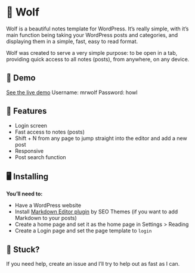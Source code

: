 #  🐺 Wolf
Wolf is a beautiful notes template for WordPress. It’s really simple, with it’s main function being taking your WordPress posts and categories, and displaying them in a simple, fast, easy to read format.

Wolf was created to serve a very simple purpose: to be open in a tab, providing quick access to all notes (posts), from anywhere, on any device.

## 🔌 Demo
 [See the live demo](https://wolf.ciavuc.co/)
Username: mrwolf
Password: howl

## 🙌 Features
* Login screen
* Fast access to notes (posts)
* Shift + N from any page to jump straight into the editor and add a new post
* Responsive
* Post search function

## 🖥 Installing
**You’ll need to:**
* Have a WordPress website
* Install [Markdown Editor plugin](https://wordpress.org/plugins/markdown-editor/) by SEO Themes (if you want to add Markdown to your posts)
* Create a home page and set it as the home page in Settings > Reading
* Create a Login page and set the page template to `login`

## 🚨 Stuck?
If you need help, create an issue and I’ll try to help out as fast as I can.